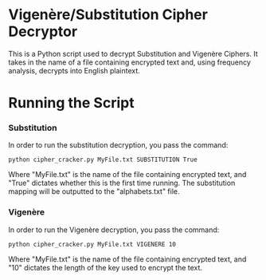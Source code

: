# Vigenère/Substitution Cipher Decryptor
This is a Python script used to decrypt Substitution and Vigenère Ciphers. It takes in the name of a file
containing encrypted text and, using frequency analysis, decrypts into English plaintext.

# Running the Script

### Substitution
In order to run the substitution decryption, you pass the command:

    python cipher_cracker.py MyFile.txt SUBSTITUTION True

Where "MyFile.txt" is the name of the file containing encrypted text, and "True" dictates whether this is the first time running. The substitution mapping will be outputted to the "alphabets.txt" file.

### Vigenère
In order to run the Vigenère decryption, you pass the command:

    python cipher_cracker.py MyFile.txt VIGENERE 10

Where "MyFile.txt" is the name of the file containing encrypted text, and "10" dictates the length of the key used to encrypt the text.
